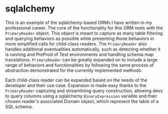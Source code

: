 # sqlalchemy
This is an example of the sqlalchemy-based ORMs I have written in my professional career. The core of the functionality for this ORM rests with the `PrimaryReader` object. This object is meant to capture as many table filtering and querying behaviors as possible while presenting those behaviors in more simplified calls for child-class readers. The `PrimaryReader` also handles additional eventualities automatically, such as detecting whether it is running and PreProd of Test environments and handling schema map translations. `PrimaryReader` can be greatly expanded on to include a large range of behaviors and functionalities by following the same process of abstraction demonstrated for the currently implemented methods.

Each child-class reader can be expanded based on the needs of the developer and their use case. Expansion is made easy thanks to the `PrimaryReader` capturing and streamlining query construction, allowing devs to query columns using a sqlalchemy `BinaryExpression` variable and their chosen reader's associated Domain object, which represent the table of a SQL schema. 
